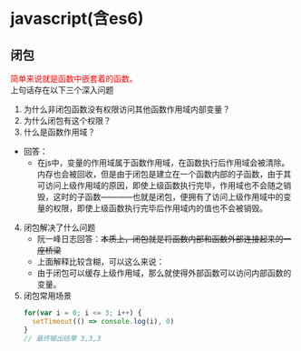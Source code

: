 # javascript(含es6)

## 闭包
<font color="red">简单来说就是函数中嵌套着的函数。</font>  
上句话存在以下三个深入问题  

1.  为什么非闭包函数没有权限访问其他函数作用域内部变量？
2.  为什么闭包有这个权限？
3.  什么是函数作用域？  

+ 回答：  
    - 在js中，变量的作用域属于函数作用域，在函数执行后作用域会被清除。内存也会被回收，但是由于闭包是建立在一个函数内部的子函数，由于其可访问上级作用域的原因，即使上级函数执行完毕，作用域也不会随之销毁，这时的子函数————也就是闭包，便拥有了访问上级作用域中的变量的权限，即使上级函数执行完毕后作用域内的值也不会被销毁。
4.  闭包解决了什么问题  
    - 阮一峰日志回答：~~本质上，闭包就是将函数内部和函数外部连接起来的一座桥梁~~
    - 上面解释比较含糊，可以这么来说：   
    - 由于闭包可以缓存上级作用域，那么就使得外部函数可以访问内部函数的变量。
5. 闭包常用场景  
    ```javascript
    for(var i = 0; i <= 3; i++) {
      setTimeout(() => console.log(i), 0)
    }
    // 最终输出结果 3,3,3
    ```

